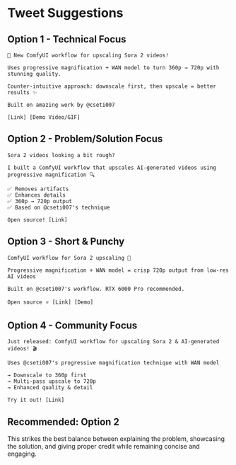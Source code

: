 # Tweet Suggestions

## Option 1 - Technical Focus
```
🎥 New ComfyUI workflow for upscaling Sora 2 videos! 

Uses progressive magnification + WAN model to turn 360p → 720p with stunning quality.

Counter-intuitive approach: downscale first, then upscale = better results ✨

Built on amazing work by @cseti007

[Link] [Demo Video/GIF]
```

## Option 2 - Problem/Solution Focus
```
Sora 2 videos looking a bit rough? 

I built a ComfyUI workflow that upscales AI-generated videos using progressive magnification 🔍

✅ Removes artifacts
✅ Enhances details  
✅ 360p → 720p output
✅ Based on @cseti007's technique

Open source! [Link]
```

## Option 3 - Short & Punchy
```
ComfyUI workflow for Sora 2 upscaling 🚀

Progressive magnification + WAN model = crisp 720p output from low-res AI videos

Built on @cseti007's workflow. RTX 6000 Pro recommended.

Open source ⭐ [Link] [Demo]
```

## Option 4 - Community Focus
```
Just released: ComfyUI workflow for upscaling Sora 2 & AI-generated videos! 🎬

Uses @cseti007's progressive magnification technique with WAN model

→ Downscale to 360p first
→ Multi-pass upscale to 720p
→ Enhanced quality & detail

Try it out! [Link]
```

## Recommended: Option 2
This strikes the best balance between explaining the problem, showcasing the solution, and giving proper credit while remaining concise and engaging.

